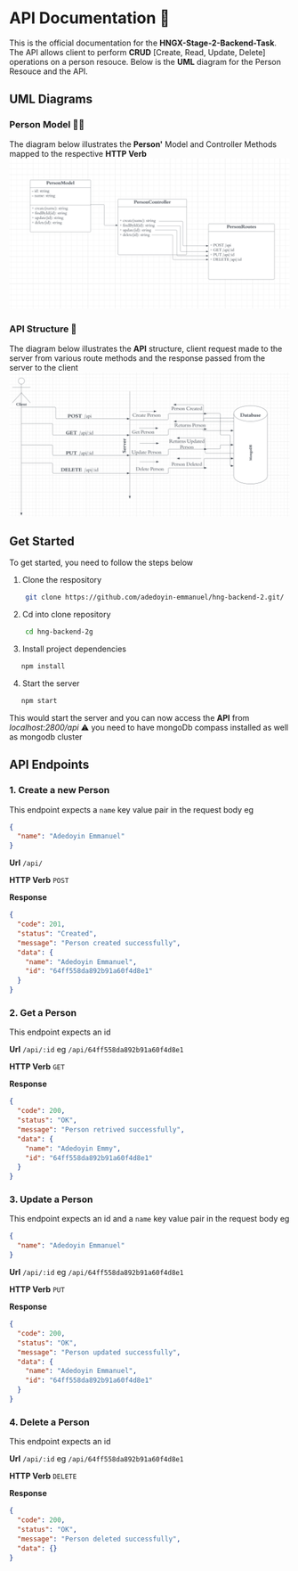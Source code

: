 # API Documentation 🚀

This is the official documentation for the **HNGX-Stage-2-Backend-Task**. The API allows client to perform **CRUD** [Create, Read, Update, Delete] operations on a person resouce. Below is the **UML** diagram for the Person Resouce and the API.

## UML Diagrams

### Person Model 🧑‍🦲

The diagram below illustrates the **Person'** Model and Controller Methods mapped to the respective **HTTP Verb**
![Image One](./assets/person-UML.png)

### API Structure 🚧

The diagram below illustrates the **API** structure, client request made to the server from various route methods and the response passed from the server to the client
![Image Two](./assets/api-UML.png)

## Get Started

To get started, you need to follow the steps below

1. Clone the respository

```bash
    git clone https://github.com/adedoyin-emmanuel/hng-backend-2.git/
```

2. Cd into clone repository

```bash
    cd hng-backend-2g
```

3. Install project dependencies

```bash
   npm install
```

4. Start the server

```bash
   npm start
```

This would start the server and you can now access the **API** from _localhost:2800/api_ ⚠️ you need to have mongoDb compass installed as well as mongodb cluster

## API Endpoints

### 1. Create a new Person

This endpoint expects a `name` key value pair in the request body eg

```json
{
  "name": "Adedoyin Emmanuel"
}
```

**Url** `/api/`

**HTTP Verb** `POST`

**Response**

```json
{
  "code": 201,
  "status": "Created",
  "message": "Person created successfully",
  "data": {
    "name": "Adedoyin Emmanuel",
    "id": "64ff558da892b91a60f4d8e1"
  }
}
```

### 2. Get a Person

This endpoint expects an id

**Url** `/api/:id` eg `/api/64ff558da892b91a60f4d8e1`

**HTTP Verb** `GET`

**Response**

```json
{
  "code": 200,
  "status": "OK",
  "message": "Person retrived successfully",
  "data": {
    "name": "Adedoyin Emmy",
    "id": "64ff558da892b91a60f4d8e1"
  }
}
```

### 3. Update a Person

This endpoint expects an id and a `name` key value pair in the request body eg

```json
{
  "name": "Adedoyin Emmanuel"
}
```

**Url** `/api/:id` eg `/api/64ff558da892b91a60f4d8e1`

**HTTP Verb** `PUT`

**Response**

```json
{
  "code": 200,
  "status": "OK",
  "message": "Person updated successfully",
  "data": {
    "name": "Adedoyin Emmanuel",
    "id": "64ff558da892b91a60f4d8e1"
  }
}
```

### 4. Delete a Person

This endpoint expects an id

**Url** `/api/:id` eg `/api/64ff558da892b91a60f4d8e1`

**HTTP Verb** `DELETE`

**Response**

```json
{
  "code": 200,
  "status": "OK",
  "message": "Person deleted successfully",
  "data": {}
}
```
